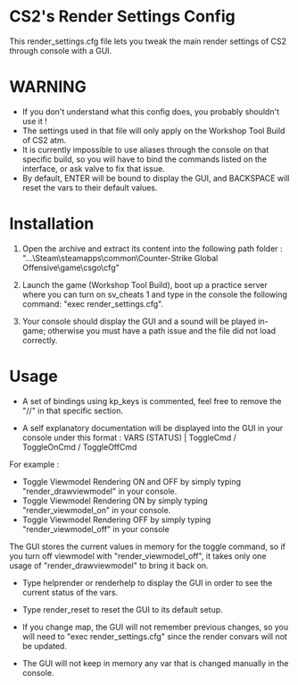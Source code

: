 # CS2's Render Settings Config
This render_settings.cfg file lets you tweak the main render settings of CS2 through console with a GUI.

# WARNING
- If you don't understand what this config does, you probably shouldn't use it !
- The settings used in that file will only apply on the Workshop Tool Build of CS2 atm.
- It is currently impossible to use aliases through the console on that specific build, so you will have to bind the commands listed on the interface, or ask valve to fix that issue.
- By default, ENTER will be bound to display the GUI, and BACKSPACE will reset the vars to their default values. 

# Installation
1. Open the archive and extract its content into the following path folder : 
"...\Steam\steamapps\common\Counter-Strike Global Offensive\game\csgo\cfg\"

2. Launch the game (Workshop Tool Build), boot up a practice server where you can turn on sv_cheats 1 and type in the console the following command: "exec render_settings.cfg".

3. Your console should display the GUI and a sound will be played in-game; otherwise you must have a path issue and the file did not load correctly.

# Usage
- A set of bindings using kp_keys is commented, feel free to remove the "//" in that specific section.
 
- A self explanatory documentation will be displayed into the GUI in your console under this format :
VARS (STATUS) | ToggleCmd / ToggleOnCmd / ToggleOffCmd

For example :
- Toggle Viewmodel Rendering ON and OFF by simply typing "render_drawviewmodel" in your console.
- Toggle Viewmodel Rendering ON by simply typing "render_viewmodel_on" in your console.
- Toggle Viewmodel Rendering OFF by simply typing "render_viewmodel_off" in your console

The GUI stores the current values in memory for the toggle command, so if you turn off viewmodel with "render_viewmodel_off", it takes only one usage of "render_drawviewmodel" to bring it back on.

- Type helprender or renderhelp to display the GUI in order to see the current status of the vars.
- Type render_reset to reset the GUI to its default setup.


- If you change map, the GUI will not remember previous changes, so you will need to "exec render_settings.cfg" since the render convars will not be updated.
- The GUI will not keep in memory any var that is changed manually in the console.

